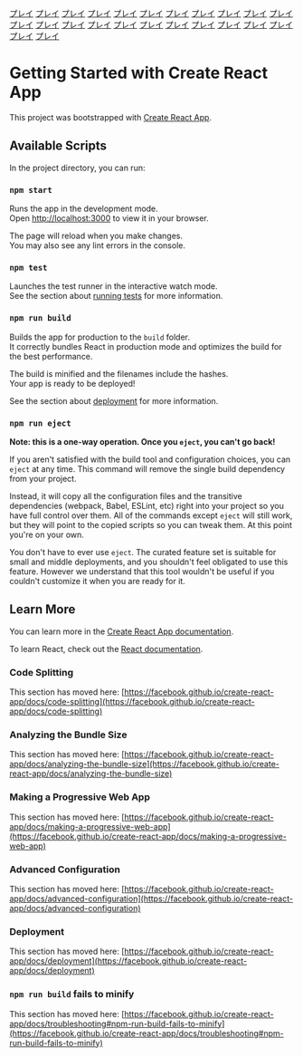 [プレイ](https://facebook.github.io/create-react-app/docs/running-tests)
[プレイ](https://facebook.github.io/create-react-app/docs/running-tests)
[プレイ](https://facebook.github.io/create-react-app/docs/running-tests)
[プレイ](https://facebook.github.io/create-react-app/docs/running-tests)
[プレイ](https://facebook.github.io/create-react-app/docs/running-tests)
[プレイ](https://facebook.github.io/create-react-app/docs/running-tests)
[プレイ](https://facebook.github.io/create-react-app/docs/running-tests)
[プレイ](https://facebook.github.io/create-react-app/docs/running-tests)
[プレイ](https://facebook.github.io/create-react-app/docs/running-tests)
[プレイ](https://facebook.github.io/create-react-app/docs/running-tests)
[プレイ](https://facebook.github.io/create-react-app/docs/running-tests)
[プレイ](https://facebook.github.io/create-react-app/docs/running-tests)
[プレイ](https://facebook.github.io/create-react-app/docs/running-tests)
[プレイ](https://facebook.github.io/create-react-app/docs/running-tests)
[プレイ](https://facebook.github.io/create-react-app/docs/running-tests)
[プレイ](https://facebook.github.io/create-react-app/docs/running-tests)
[プレイ](https://facebook.github.io/create-react-app/docs/running-tests)
[プレイ](https://facebook.github.io/create-react-app/docs/running-tests)
[プレイ](https://facebook.github.io/create-react-app/docs/running-tests)
[プレイ](https://facebook.github.io/create-react-app/docs/running-tests)
[プレイ](https://facebook.github.io/create-react-app/docs/running-tests)
[プレイ](https://facebook.github.io/create-react-app/docs/running-tests)
[プレイ](https://facebook.github.io/create-react-app/docs/running-tests)
[プレイ](https://facebook.github.io/create-react-app/docs/running-tests)




































# Getting Started with Create React App

This project was bootstrapped with [Create React App](https://github.com/facebook/create-react-app).

## Available Scripts

In the project directory, you can run:

### `npm start`

Runs the app in the development mode.\
Open [http://localhost:3000](http://localhost:3000) to view it in your browser.

The page will reload when you make changes.\
You may also see any lint errors in the console.

### `npm test`

Launches the test runner in the interactive watch mode.\
See the section about [running tests](https://facebook.github.io/create-react-app/docs/running-tests) for more information.

### `npm run build`

Builds the app for production to the `build` folder.\
It correctly bundles React in production mode and optimizes the build for the best performance.

The build is minified and the filenames include the hashes.\
Your app is ready to be deployed!

See the section about [deployment](https://facebook.github.io/create-react-app/docs/deployment) for more information.

### `npm run eject`

**Note: this is a one-way operation. Once you `eject`, you can't go back!**

If you aren't satisfied with the build tool and configuration choices, you can `eject` at any time. This command will remove the single build dependency from your project.

Instead, it will copy all the configuration files and the transitive dependencies (webpack, Babel, ESLint, etc) right into your project so you have full control over them. All of the commands except `eject` will still work, but they will point to the copied scripts so you can tweak them. At this point you're on your own.

You don't have to ever use `eject`. The curated feature set is suitable for small and middle deployments, and you shouldn't feel obligated to use this feature. However we understand that this tool wouldn't be useful if you couldn't customize it when you are ready for it.

## Learn More

You can learn more in the [Create React App documentation](https://facebook.github.io/create-react-app/docs/getting-started).

To learn React, check out the [React documentation](https://reactjs.org/).

### Code Splitting

This section has moved here: [https://facebook.github.io/create-react-app/docs/code-splitting](https://facebook.github.io/create-react-app/docs/code-splitting)

### Analyzing the Bundle Size

This section has moved here: [https://facebook.github.io/create-react-app/docs/analyzing-the-bundle-size](https://facebook.github.io/create-react-app/docs/analyzing-the-bundle-size)

### Making a Progressive Web App

This section has moved here: [https://facebook.github.io/create-react-app/docs/making-a-progressive-web-app](https://facebook.github.io/create-react-app/docs/making-a-progressive-web-app)

### Advanced Configuration

This section has moved here: [https://facebook.github.io/create-react-app/docs/advanced-configuration](https://facebook.github.io/create-react-app/docs/advanced-configuration)

### Deployment

This section has moved here: [https://facebook.github.io/create-react-app/docs/deployment](https://facebook.github.io/create-react-app/docs/deployment)

### `npm run build` fails to minify

This section has moved here: [https://facebook.github.io/create-react-app/docs/troubleshooting#npm-run-build-fails-to-minify](https://facebook.github.io/create-react-app/docs/troubleshooting#npm-run-build-fails-to-minify)
